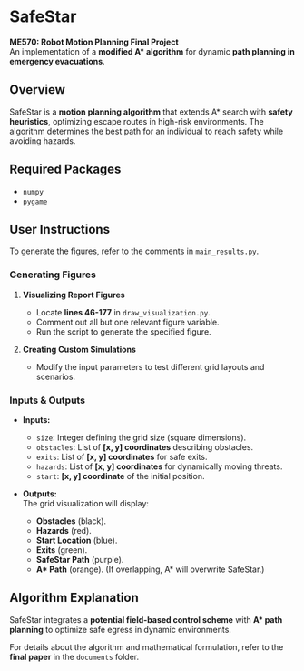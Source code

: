 # SafeStar  
**ME570: Robot Motion Planning Final Project**  
An implementation of a **modified A\* algorithm** for dynamic **path planning in emergency evacuations**.  

## Overview  
SafeStar is a **motion planning algorithm** that extends A\* search with **safety heuristics**, optimizing escape routes in high-risk environments. The algorithm determines the best path for an individual to reach safety while avoiding hazards.  

## Required Packages  
- `numpy`  
- `pygame`  

## User Instructions  
To generate the figures, refer to the comments in `main_results.py`.  

### Generating Figures  
1. **Visualizing Report Figures**  
   - Locate **lines 46-177** in `draw_visualization.py`.  
   - Comment out all but one relevant figure variable.  
   - Run the script to generate the specified figure.  

2. **Creating Custom Simulations**  
   - Modify the input parameters to test different grid layouts and scenarios.  

### Inputs & Outputs  
- **Inputs:**  
  - `size`: Integer defining the grid size (square dimensions).  
  - `obstacles`: List of **[x, y] coordinates** describing obstacles.  
  - `exits`: List of **[x, y] coordinates** for safe exits.  
  - `hazards`: List of **[x, y] coordinates** for dynamically moving threats.  
  - `start`: **[x, y] coordinate** of the initial position.  

- **Outputs:**  
  The grid visualization will display:  
  - **Obstacles** (black).  
  - **Hazards** (red).  
  - **Start Location** (blue).  
  - **Exits** (green).  
  - **SafeStar Path** (purple).  
  - **A\* Path** (orange). (If overlapping, A\* will overwrite SafeStar.)  

## Algorithm Explanation  
SafeStar integrates a **potential field-based control scheme** with **A\* path planning** to optimize safe egress in dynamic environments.  

For details about the algorithm and mathematical formulation, refer to the **final paper** in the `documents` folder.  
